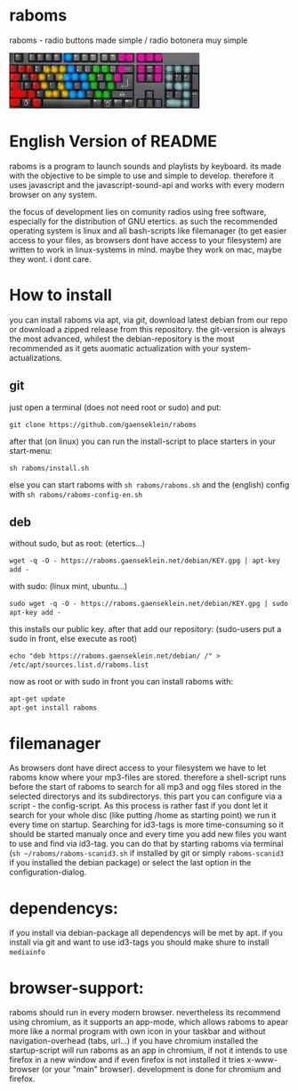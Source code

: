 # raboms
raboms - radio buttons made simple / radio botonera muy simple

![](src/images/logosmall.png)

# English Version of README

raboms is a program to launch sounds and playlists by keyboard.
its made with the objective to be simple to use and simple to develop.
therefore it uses javascript and the javascript-sound-api and works
with every modern browser on any system.

the focus of development lies on comunity radios using free software,
especially for the distribution of GNU etertics.
as such the recommended operating system is linux and
all bash-scripts like filemanager (to get easier access to your files, as browsers dont have access to your filesystem)
are written to work in linux-systems in mind. maybe they work on mac,
maybe they wont. i dont care.

# How to install

you can install raboms via apt, via *git*, download latest debian from our repo or download a zipped release from this repository.
the git-version is always the most advanced, whilest the debian-repository is the most recommended as it gets auomatic actualization with your system-actualizations.

## git
just open a terminal (does not need root or sudo) and put:
```
git clone https://github.com/gaenseklein/raboms
```
after that (on linux) you can run the install-script to place starters in your start-menu:
```
sh raboms/install.sh
```
else you can start raboms with `sh raboms/raboms.sh` and the (english) config with `sh raboms/raboms-config-en.sh`

## deb
without sudo, but as root: (etertics...)
```
wget -q -O - https://raboms.gaenseklein.net/debian/KEY.gpg | apt-key add -
```
with sudo: (linux mint, ubuntu...)
```
sudo wget -q -O - https://raboms.gaenseklein.net/debian/KEY.gpg | sudo apt-key add -
```
this installs our public key. after that add our repository:
(sudo-users put a sudo in front, else execute as root)
```
echo "deb https://raboms.gaenseklein.net/debian/ /" > /etc/apt/sources.list.d/raboms.list
```

now as root or with sudo in front you can install raboms with:
```
apt-get update
apt-get install raboms
```

# filemanager

As browsers dont have direct access to your filesystem we have to let raboms know where your mp3-files are stored. therefore a shell-script runs before the start of raboms to search for all mp3 and ogg files stored in the selected directorys and its subdirectorys.
this part you can configure via a script - the config-script.
As this process is rather fast if you dont let it search for your whole disc (like putting /home as starting point) we run it every time on startup.
Searching for id3-tags is more time-consuming so it should be started manualy once and every time you add new files you want to use and find via id3-tag.
you can do that by starting raboms via terminal
(`sh ~/raboms/raboms-scanid3.sh` if installed by git or simply `raboms-scanid3` if you installed the debian package) or select the last option in the configuration-dialog.  

# dependencys:

if you install via debian-package all dependencys will be met by apt.
if you install via git and want to use id3-tags you should make shure to install `mediainfo`

# browser-support:

raboms should run in every modern browser. nevertheless its recommend using chromium, as it supports an app-mode, which allows raboms to apear more like a normal program with own icon in your taskbar and without navigation-overhead (tabs, url...)
if you have chromium installed the startup-script will run raboms as an app in chromium, if not it intends to use firefox in a new window and if even firefox is not installed it tries x-www-browser (or your "main" browser).
development is done for chromium and firefox. 
